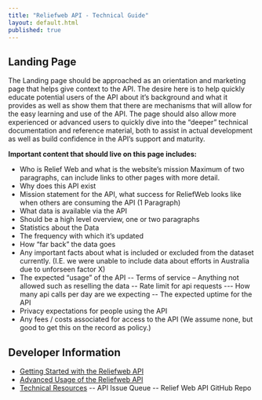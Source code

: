 ```yaml
---
title: "Reliefweb API - Technical Guide"
layout: default.html
published: true
---
```


## Landing Page
 The Landing page should be approached as an orientation and marketing page that helps give context to the API.  The desire here is to help quickly educate potential users of the API about it’s background and what it provides as well as show them that there are mechanisms that will allow for the easy learning and use of the API.  The page should also allow more experienced or advanced users to quickly dive into the “deeper” technical documentation and reference material, both to assist in actual development as well as build confidence in the API’s support and maturity. 
 
**Important content that should live on this page includes:**
- Who is Relief Web and what is the website’s mission
Maximum of two paragraphs, can include links to other pages with more detail.
- Why does this API exist
- Mission statement for the API, what success for ReliefWeb looks like when others are consuming the API (1 Paragraph)
- What data is available via the API
- Should be a high level overview, one or two paragraphs
- Statistics about the Data
- The frequency with which it’s updated
- How “far back” the data goes
- Any important facts about what is included or excluded from the dataset currently. (I.E. we were unable to include data about efforts in Australia due to unforseen factor X)
- The expected “usage” of the API
-- Terms of service – Anything not allowed such as reselling the data
-- Rate limit for api requests --- How many api calls per day are we expecting
-- The expected uptime for the API
- Privacy expectations for people using the API
- Any fees / costs associated for access to the API  (We assume none, but good to get this on the record as policy.)

## Developer Information
- [Getting Started with the Reliefweb API](/getting_started.md)
- [Advanced Usage of the Reliefweb API](/advanced_api_usage.md)
- [Technical Resources](/technical_resources.md)
-- API Issue Queue
-- Relief Web API GitHub Repo



